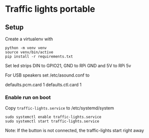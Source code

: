 # Traffic lights portable

## Setup

Create a virtualenv with
```
python -m venv venv
source venv/bin/active
pip install -r requirements.txt
```

Set led strips DIN to GPIO21, GND to RPi GND and 5V to RPi 5v

For USB speakers set /etc/asound.conf
to

defaults.pcm.card 1
defaults.ctl.card 1

### Enable run on boot

Copy `traffic-lights.service` to /etc/systemd/system

```
sudo systemctl enable traffic-lights.service
sudo systemctl start traffic-lights.service
```

Note: If the button is not connected, the traffic-lights start right away
